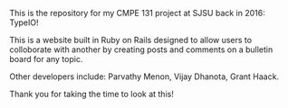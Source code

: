 This is the repository for my CMPE 131 project at SJSU back in 2016: TypeIO!

This is a website built in Ruby on Rails designed to allow users to colloborate with another by creating posts and comments on a bulletin board for any topic.

Other developers include: Parvathy Menon, Vijay Dhanota, Grant Haack.

Thank you for taking the time to look at this!